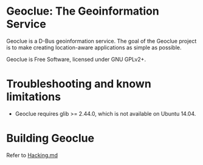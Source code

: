 Geoclue: The Geoinformation Service
===================================

Geoclue is a D-Bus geoinformation service. The goal of the Geoclue project is to
make creating location-aware applications as simple as possible.

Geoclue is Free Software, licensed under GNU GPLv2+.

# Troubleshooting and known limitations

  * Geoclue requires glib >= 2.44.0, which is not available on Ubuntu 14.04.

# Building Geoclue

Refer to [Hacking.md](HACKING.md)

